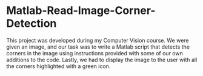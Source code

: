 # Matlab-Read-Image-Corner-Detection
This project was developed during my Computer Vision course. We were given an image, and our task was to write a Matlab script that detects the corners in the image using instructions provided with some of our own additions to the code. Lastly, we had to display the image to the user with all the corners highlighted with a green icon.
